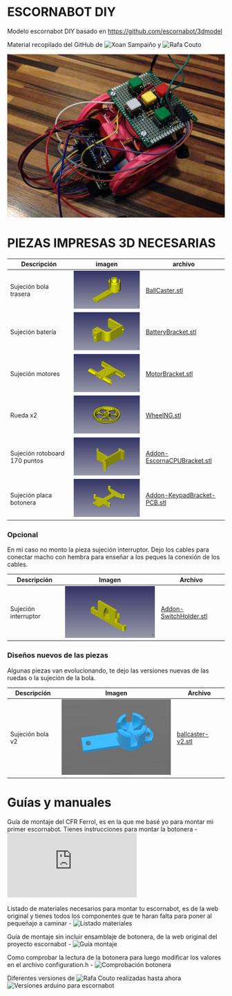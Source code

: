 # ESCORNABOT DIY
Modelo escornabot DIY basado en https://github.com/escornabot/3dmodel  
  
Material recopilado del GitHub de ![Xoan Sampaiño](https://github.com/xoan) y ![Rafa Couto](https://github.com/rafacouto)
  
![Escornabot DIY](imagenes/Escornabot-DIY.jpg)
  
  
# PIEZAS IMPRESAS 3D NECESARIAS
  
Descripción         | imagen          | archivo         
------------- | ------------- | ------------- 
Sujeción bola trasera|![BallCaster.stl](imagenes/BallCaster.png) | [BallCaster.stl](archivo-stl/BallCaster.stl) 
Sujeción batería|![BatteryBracket.stl](imagenes/BatteryBracket.png) | [BatteryBracket.stl](STL/BatteryBracket.stl) 
Sujeción motores|![MotorBracket.stl](imagenes/MotorBracket.png) | [MotorBracket.stl](STL/MotorBracket.stl) 
Rueda x2|![WheelNG.stl](imagenes/WheelNG.png) | [WheelNG.stl](STL/WheelNG.stl) 
Sujeción rotoboard 170 puntos|![Addon-EscornaCPUBracket.stl](imagenes/Addon-EscornaCPUBracket.png) | [Addon-EscornaCPUBracket.stl](STL/Addon-EscornaCPUBracket.stl)
Sujeción placa botonera|![Addon-KeypadBracket-PCB.stl](imagenes/Addon-KeypadBracket-PCB.png) | [Addon-KeypadBracket-PCB.stl](STL/Addon-KeypadBracket-PCB.stl)
  
  
### Opcional
  
En mi caso no monto la pieza sujeción interruptor. Dejo los cables para conectar macho con hembra para enseñar a los peques la conexión de los cables.

Descripción         | Imagen          | Archivo          
------------- | ------------- | ------------- 
Sujeción interruptor|![Addon-SwitchHolder.stl](imagenes/Addon-SwitchHolder.png) | [Addon-SwitchHolder.stl](STL/Addon-SwitchHolder.stl)

### Diseños nuevos de las piezas
  
Algunas piezas van evolucionando, te dejo las versiones nuevas de las ruedas o la sujeción de la bola.

Descripción         | Imagen          | Archivo          
------------- | ------------- | ------------- 
Sujeción bola v2|![ballcaster-v2.stl](imagenes/ballcaster-v2.png) | [ballcaster-v2.stl](STL/Addon-SwitchHolder.stl) 
  
# Guías y manuales
  
Guía de montaje del CFR Ferrol, es en la que me basé yo para montar mi primer escornabot. Tienes instrucciones para montar la botonera - ![Guía montaje CFR Ferrol](https://www.edu.xunta.gal/centros/cfrferrol/aulavirtual2/pluginfile.php/18631/mod_resource/content/0/doc/Proxecto_K-KuriBOT_CFR_FERROL.pdf)

Listado de materiales necesarios para montar tu escornabot, es de la web original y tienes todos los componentes que te haran falta para poner al pequeñajo a caminar - ![Listado materiales](http://escornabot.org/wiki/index.php/Lista_de_materiales_(Brivoi))

Guía de montaje sin incluir ensamblaje de botonera, de la web original del proyecto escornabot - ![Guía montaje](http://escornabot.org/wiki/index.php/Gu%C3%ADa_de_montaje_(Brivoi))

Como comprobar la lectura de la botonera para luego modificar los valores en el archivo configuration.h - ![Comprobación botonera](https://escornabot.com/web/es/content/comprobacion-y-configuracion-de-las-lecturas-de-botonera)

Diferentes versiones de ![Rafa Couto](https://github.com/rafacouto) realizadas hasta ahora ![Versiones arduino para escornabot](https://github.com/escornabot/arduino/releases)

